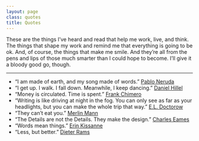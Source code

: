 ```yaml
---
layout: page
class: quotes
title: Quotes
---
```


These are the things I’ve heard and read that help me work, live, and think. The things that shape my work and remind me that everything is going to be ok. And, of course, the things that make me smile. And they’re all from the pens and lips of those much smarter than I could hope to become. I’ll give it a bloody good go, though.

* * *

- “I am made of earth, and my song made of words.” [Pablo Neruda](class:caps)
- “I get up. I walk. I fall down. Meanwhile, I keep&nbsp;dancing.” [Daniel Hillel](class:caps)
- “Money is circulated. Time is&nbsp;spent.” [Frank Chimero](class:caps)
- “Writing is like driving at night in the fog. You can only see as far as your headlights, but you can make the whole trip that&nbsp;way.” [E.L. Doctorow](class:caps)
- “They can’t eat you.” [Merlin Mann](class:caps)
- “The Details are not the Details. They make the&nbsp;design.” [Charles Eames](class:caps)
- “Words mean things.” [Erin Kissanne](class:caps)
- “Less, but better.” [Dieter Rams](class:caps)
